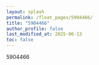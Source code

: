 ```yaml
---
layout: splash
permalink: /float_pages/5904466/
title: "5904466"
author_profile: false
last_modified_at: 2025-06-13
toc: false
---
```

 
5904466
